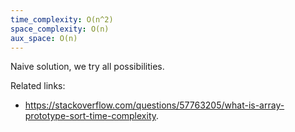 ```yaml
---
time_complexity: O(n^2)
space_complexity: O(n)
aux_space: O(n)
---
```


Naive solution, we try all possibilities.

Related links:
  - https://stackoverflow.com/questions/57763205/what-is-array-prototype-sort-time-complexity.
